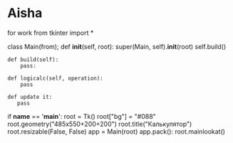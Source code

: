 # Aisha
for work
from tkinter import *


class Main(from);
    def __init__(self, root):
        super(Main, self).__init__(root)
        self.build()

    def build(self):
        pass:
 
    def logicalc(self, operation):
        pass

    def update it:
       pass


if __name__ == '__main__':
    root = Tk()
    root["bg"] = "#088"
    root.geometry("485x550+200+200")
    root.title("Калькулятор")
    root.resizable(False, False)
    app = Main(root)
    app.pack():
    root.mainlookat()

